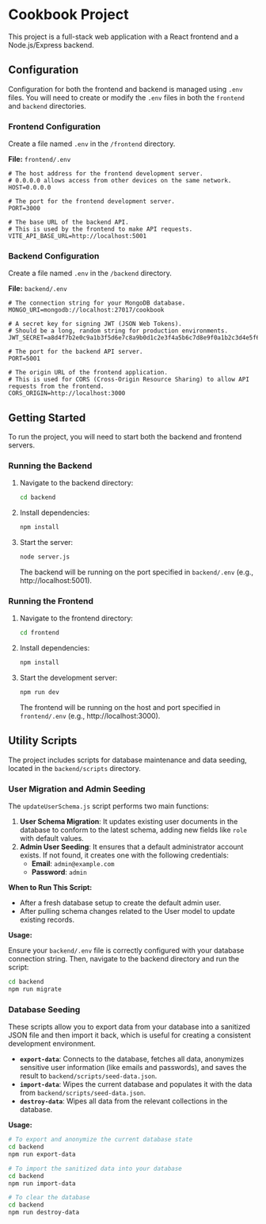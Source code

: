 # Cookbook Project

This project is a full-stack web application with a React frontend and a Node.js/Express backend.

## Configuration

Configuration for both the frontend and backend is managed using `.env` files. You will need to create or modify the `.env` files in both the `frontend` and `backend` directories.

### Frontend Configuration

Create a file named `.env` in the `/frontend` directory.

**File:** `frontend/.env`

```
# The host address for the frontend development server.
# 0.0.0.0 allows access from other devices on the same network.
HOST=0.0.0.0

# The port for the frontend development server.
PORT=3000

# The base URL of the backend API.
# This is used by the frontend to make API requests.
VITE_API_BASE_URL=http://localhost:5001
```

### Backend Configuration

Create a file named `.env` in the `/backend` directory.

**File:** `backend/.env`

```
# The connection string for your MongoDB database.
MONGO_URI=mongodb://localhost:27017/cookbook

# A secret key for signing JWT (JSON Web Tokens).
# Should be a long, random string for production environments.
JWT_SECRET=a8d4f7b2e0c9a1b3f5d6e7c8a9b0d1c2e3f4a5b6c7d8e9f0a1b2c3d4e5f6a7b8

# The port for the backend API server.
PORT=5001

# The origin URL of the frontend application.
# This is used for CORS (Cross-Origin Resource Sharing) to allow API requests from the frontend.
CORS_ORIGIN=http://localhost:3000
```

## Getting Started

To run the project, you will need to start both the backend and frontend servers.

### Running the Backend

1. Navigate to the backend directory:
   ```sh
   cd backend
   ```
2. Install dependencies:
   ```sh
   npm install
   ```
3. Start the server:
   ```sh
   node server.js
   ```
   The backend will be running on the port specified in `backend/.env` (e.g., http://localhost:5001).

### Running the Frontend

1. Navigate to the frontend directory:
   ```sh
   cd frontend
   ```
2. Install dependencies:
   ```sh
   npm install
   ```
3. Start the development server:
   ```sh
   npm run dev
   ```
   The frontend will be running on the host and port specified in `frontend/.env` (e.g., http://localhost:3000).

## Utility Scripts

The project includes scripts for database maintenance and data seeding, located in the `backend/scripts` directory.

### User Migration and Admin Seeding

The `updateUserSchema.js` script performs two main functions:

1.  **User Schema Migration**: It updates existing user documents in the database to conform to the latest schema, adding new fields like `role` with default values.
2.  **Admin User Seeding**: It ensures that a default administrator account exists. If not found, it creates one with the following credentials:
    - **Email**: `admin@example.com`
    - **Password**: `admin`

**When to Run This Script:**

- After a fresh database setup to create the default admin user.
- After pulling schema changes related to the User model to update existing records.

**Usage:**

Ensure your `backend/.env` file is correctly configured with your database connection string. Then, navigate to the backend directory and run the script:

```sh
cd backend
npm run migrate
```

### Database Seeding

These scripts allow you to export data from your database into a sanitized JSON file and then import it back, which is useful for creating a consistent development environment.

- **`export-data`**: Connects to the database, fetches all data, anonymizes sensitive user information (like emails and passwords), and saves the result to `backend/scripts/seed-data.json`.
- **`import-data`**: Wipes the current database and populates it with the data from `backend/scripts/seed-data.json`.
- **`destroy-data`**: Wipes all data from the relevant collections in the database.

**Usage:**

```sh
# To export and anonymize the current database state
cd backend
npm run export-data

# To import the sanitized data into your database
cd backend
npm run import-data

# To clear the database
cd backend
npm run destroy-data
```
